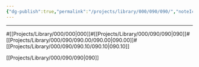 ```yaml
---
{"dg-publish":true,"permalink":"/projects/library/000/090/090/","noteIcon":"0","created":"2024-02-13T10:02:35.746+09:00","updated":"2024-02-20T15:34:51.436+09:00"}
---
```

---
#[[Projects/Library/000/000\|000]]#[[Projects/Library/000/090/090\|090]]#[[Projects/Library/000/090/090.00/090.00\|090.00]]#[[Projects/Library/000/090/090.10/090.10\|090.10]]


[[Projects/Library/000/090/090\|090]]
